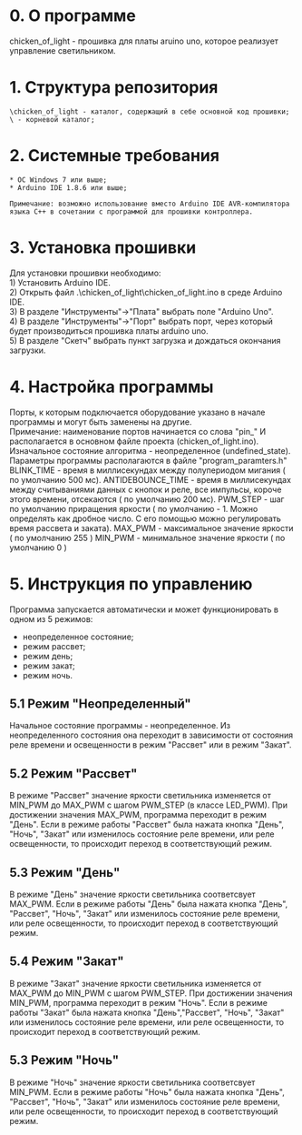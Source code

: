 # 0. О программе

  chicken_of_light - прошивка для платы aruino uno, которое реализует управление светильником.

# 1. Структура репозитория

    \chicken_of_light - каталог, содержащий в себе основной код прошивки;  
    \ - корневой каталог;  

# 2. Системные требования
   
	* ОС Windows 7 или выше;  
	* Arduino IDE 1.8.6 или выше;  

	Примечание: возможно использование вместо Arduino IDE AVR-компилятора языка C++ в сочетании с программой для прошивки контроллера.
	
# 3. Установка прошивки

   Для установки прошивки необходимо:  
    1) Установить Arduino IDE.  
    2) Открыть файл .\chicken_of_light\chicken_of_light.ino в среде Arduino IDE.  
    3) В разделе "Инструменты"->"Плата" выбрать поле "Arduino Uno".  
    4) В разделе "Инструменты"->"Порт" выбрать порт, через который будет производиться прошивка платы arduino uno.  
    5) В разделе "Скетч" выбрать пункт загрузка и дождаться окончания загрузки.  
   

# 4. Настройка программы

   Порты, к которым подключается оборудование указано в начале программы и могут быть заменены на другие.  
   Примечание: наименование портов начинается со слова "pin_" И располагается в основном файле проекта (chicken_of_light.ino).  
   Изначальное состояние алгоритма - неопределенное (undefined_state).
   Параметры программы располагаются в файле "program_paramters.h"
   BLINK_TIME - время в миллисекундах между полупериодом мигания ( по умолчанию 500 мс).
   ANTIDEBOUNCE_TIME - время в миллисекундах между считываниями данных с кнопок и реле, все импульсы, короче этого времени, отсекаются ( по умолчанию 200 мс).
   PWM_STEP - шаг по умолчанию приращения яркости ( по умолчанию - 1. Можно определять как дробное число. С его помощью можно регулировать время рассвета и заката).
   MAX_PWM - максимальное значение яркости ( по умолчанию 255 )
   MIN_PWM - минимальное значение яркости ( по умолчанию 0 )
   
# 5. Инструкция по управлению

   Программа запускается автоматически и может функционировать в одном из 5 режимов:  
   - неопределенное состояние;  
   - режим рассвет;  
   - режим день;  
   - режим закат;  
   - режим ночь.  
   
## 5.1 Режим "Неопределенный"  

   Начальное состояние программы - неопределенное.
   Из неопределенного состояния она переходит в зависимости от состояния реле времени и освещенности в режим "Рассвет" или в режим "Закат".  
   
## 5.2 Режим "Рассвет"  

   В режиме "Рассвет" значение яркости светильника изменяется от MIN_PWM до MAX_PWM с шагом PWM_STEP (в классе LED_PWM). При достижении значения MAX_PWM, программа переходит в режим "День".
   Если в режиме работы "Рассвет" была нажата кнопка "День", "Ночь", "Закат" или изменилось состояние реле времени, или реле освещенности, то происходит переход в соответствующий режим.  
   
  
## 5.3 Режим "День"  

   В режиме "День" значение яркости светильника соответсвует MAX_PWM.
   Если в режиме работы "День" была нажата кнопка "День", "Рассвет", "Ночь", "Закат" или изменилось состояние реле времени, или реле освещенности, то происходит переход в соответствующий режим.  
   
## 5.4 Режим "Закат"  

   В режиме "Закат" значение яркости светильника изменяется от MAX_PWM до MIN_PWM с шагом PWM_STEP. При достижении значения MIN_PWM, программа переходит в режим "Ночь".
   Если в режиме работы "Закат" была нажата кнопка "День","Рассвет", "Ночь", "Закат" или изменилось состояние реле времени, или реле освещенности, то происходит переход в соответствующий режим.  
   
## 5.3 Режим "Ночь"  

   В режиме "Ночь" значение яркости светильника соответсвует MIN_PWM.
   Если в режиме работы "Ночь" была нажата кнопка "День", "Рассвет", "Ночь", "Закат" или изменилось состояние реле времени, или реле освещенности, то происходит переход в соответствующий режим.  
   